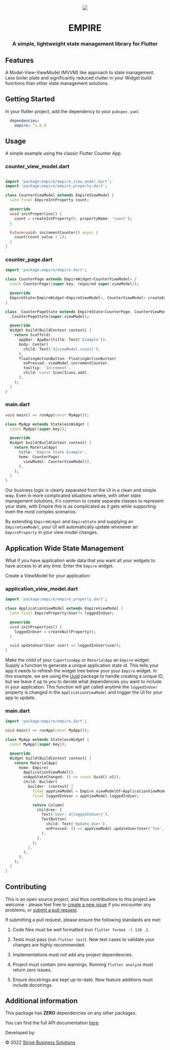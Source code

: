 <p align="center">
    <img src="https://github.com/ellementconsulting/flutter_empire/raw/main/images/EmpireLogoMD.png"/>
</p>

<h1 align="center">EMPIRE</h1>
<h3 align="center">A simple, lightweight state management library for Flutter</h3>

## Features

A Model-View-ViewModel (MVVM) like approach to state management. Less boiler plate and significantly reduced clutter in your Widget build functions than other state management solutions.

## Getting Started

In your flutter project, add the dependency to your `pubspec.yaml`

```yaml
  dependencies:
    empire: ^1.0.0
```

## Usage

A simple example using the classic Flutter Counter App.

### counter_view_model.dart

```dart

import 'package:empire/empire_view_model.dart';
import 'package:empire/empire_property.dart';

class CounterViewModel extends EmpireViewModel {
  late final EmpireIntProperty count;

  @override
  void initProperties() {
    count = createIntProperty(0, propertyName: 'count');
  }

  Future<void> incrementCounter() async {
    count(count.value + 1);
  }
}
```

### counter_page.dart

```dart
import 'package:empire/empire.dart';

class CounterPage extends EmpireWidget<CounterViewModel> {
  const CounterPage({super.key, required super.viewModel});

  @override
  EmpireState<EmpireWidget<EmpireViewModel>, CounterViewModel> createEmpire() => _CounterPageState(viewModel);
}

class _CounterPageState extends EmpireState<CounterPage, CounterViewModel> {
  _CounterPageState(super.viewModel);

  @override
  Widget build(BuildContext context) {
    return Scaffold(
      appBar: AppBar(title: Text('Example')),
      body: Center(
        child: Text('${viewModel.count}'),
      ),
      floatingActionButton: FloatingActionButton(
        onPressed: viewModel.incrementCounter,
        tooltip: 'Increment',
        child: const Icon(Icons.add),
      ),
    );
  }
}

```

### main.dart

```dart
void main() => runApp(const MyApp());

class MyApp extends StatelessWidget {
  const MyApp({super.key});

  @override
  Widget build(BuildContext context) {
    return MaterialApp(
      title: 'Empire State Example',
      home: CounterPage(
        viewModel: CounterViewModel(),
      ),
    );
  }
}
```

Our business logic is clearly separated from the UI in a clean and simple way. Even in more complicated situations where, with other state management solutions, it's common to create separate classes to represent your state, with Empire this is as complicated as it gets while supporting even the most complex scenarios.

By extending `EmpireWidget` and `EmpireState` and supplying an `EmpireViewModel`, your UI will automatically update whenever an `EmpireProperty` in your view model changes.

## Application Wide State Management

What if you have application wide data that you want all your widgets to have access to at any time. Enter the `Empire` widget.

Create a ViewModel for your application:

### application_view_model.dart

```dart
import 'package:empire/empire_property.dart';

class ApplicationViewModel extends EmpireViewModel {
  late final EmpireProperty<User?> loggedInUser;

  @override
  void initProperties() {
    loggedInUser = createNullProperty();
  }

  void updateUser(User user) => loggedInUser(user);
}
```

Make the child of your `CupertinoApp` or `MaterialApp` an `Empire` widget. Supply a function to generate a unique application state id. This tells your app it needs to refresh the widget tree below your your `Empire` widget. In this example, we are using the [Uuid](https://pub.dev/packages/uuid) package to handle creating a unique ID, but we leave it up to you to decide what dependencies you want to include in your application. This function will get called anytime the `loggedInUser` property is changed in the `ApplicationViewModel` and trigger the UI for your app to update.

### main.dart

```dart
import 'package:empire/empire.dart';

void main() => runApp(const MyApp());

class MyApp extends StatelessWidget {
  const MyApp({super.key});

  @override
  Widget build(BuildContext context) {
    return MaterialApp(
      home: Empire(
        ApplicationViewModel(),
        onAppStateChanged: () => const Uuid().v1(),
        child: Builder(
          builder: (context) {
            final appViewModel = Empire.viewModelOf<ApplicationViewModel>(context);
            final loggedInUser = appViewModel.loggedInUser;

            return Column(
              children: [
                Text('User: ${loggedInUser}'),
                TextButton(
                  child: Text('Update User'),
                  onPressed: () => appViewModel.updateUser(User('foo', 'bar')),
                ),
              ],
            );
          },
        ),
      ),
    );
  }
}
```

## Contributing

This is an open source project, and thus contributions to this project are welcome - please feel free to [create a new issue](https://github.com/strivesolutions/flutter_empire/issues/new/choose) if you encounter any problems, or [submit a pull request](https://github.com/strivesolutions/flutter_empire/pulls).

If submitting a pull request, please ensure the following standards are met:

1) Code files must be well formatted (run `flutter format -l 110 .`). 

2) Tests must pass (run `flutter test`).  New test cases to validate your changes are highly recommended.

3) Implementations must not add any project dependencies. 

4) Project must contain zero warnings. Running `flutter analyze` must return zero issues.

5) Ensure docstrings are kept up-to-date. New feature additions must include docstrings.

## Additional information

This package has **ZERO** dependencies on any other packages.

You can find the full API documentation [here](https://ellementconsulting.github.io/flutter_empire/empire/empire-library.html)

Developed by:

© 2022 [Strive Business Solutions](https://www.strivebusiness.ca/)
